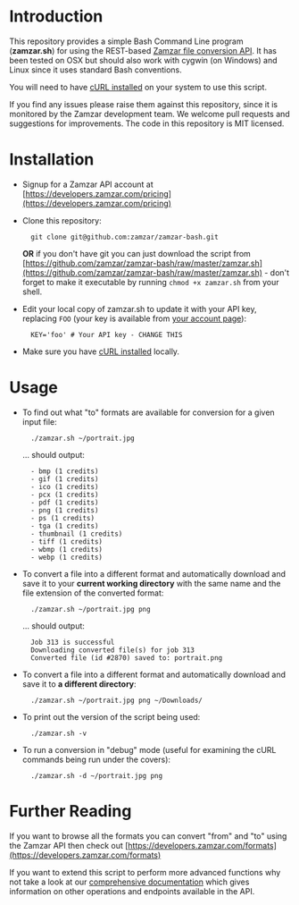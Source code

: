 # Introduction

This repository provides a simple Bash Command Line program (**zamzar.sh**) for using the REST-based [Zamzar file conversion API](https://developers.zamzar.com). It has been tested on OSX but should also work with cygwin (on Windows) and Linux since it uses standard Bash conventions.

You will need to have [cURL installed](http://curl.haxx.se/download.html) on your system to use this script.

If you find any issues please raise them against this repository, since it is monitored by the Zamzar development team. We welcome pull requests and suggestions for improvements. The code in this repository is MIT licensed.

# Installation

* Signup for a Zamzar API account at [https://developers.zamzar.com/pricing](https://developers.zamzar.com/pricing)

* Clone this repository:
 
        git clone git@github.com:zamzar/zamzar-bash.git
             
    **OR** if you don't have git you can just download the script from [https://github.com/zamzar/zamzar-bash/raw/master/zamzar.sh](https://github.com/zamzar/zamzar-bash/raw/master/zamzar.sh) - don't forget to make it executable by running `chmod +x zamzar.sh` from your shell.
               
* Edit your local copy of zamzar.sh to update it with your API key, replacing `FOO` (your key is available from [your account page](https://developers.zamzar.com/user)):

        KEY='foo' # Your API key - CHANGE THIS 

* Make sure you have [cURL installed](http://curl.haxx.se/download.html) locally.    

# Usage

* To find out what "to" formats are available for conversion for a given input file:

        ./zamzar.sh ~/portrait.jpg

	… should output:
	
        - bmp (1 credits)
        - gif (1 credits)
        - ico (1 credits)
        - pcx (1 credits)
        - pdf (1 credits)
        - png (1 credits)        
        - ps (1 credits)
        - tga (1 credits)
        - thumbnail (1 credits)
        - tiff (1 credits)
        - wbmp (1 credits)
        - webp (1 credits)

* To convert a file into a different format and automatically download and save it to your **current working directory** with the same name and the file extension of the converted format:

        ./zamzar.sh ~/portrait.jpg png

	… should output:

        Job 313 is successful
        Downloading converted file(s) for job 313
        Converted file (id #2870) saved to: portrait.png
	
* To convert a file into a different format and automatically download and save it to **a different directory**:

        ./zamzar.sh ~/portrait.jpg png ~/Downloads/

* To print out the version of the script being used:

        ./zamzar.sh -v

* To run a conversion in "debug" mode (useful for examining the cURL commands being run under the covers):

        ./zamzar.sh -d ~/portrait.jpg png

# Further Reading

If you want to browse all the formats you can convert "from" and "to" using the Zamzar API then check out [https://developers.zamzar.com/formats](https://developers.zamzar.com/formats)

If you want to extend this script to perform more advanced functions why not take a look at our [comprehensive documentation](https://developers.zamzar.com/docs) which gives information on other operations and endpoints available in the API.
